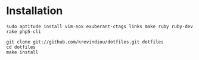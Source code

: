 Installation
============

    sudo aptitude install vim-nox exuberant-ctags links make ruby ruby-dev rake php5-cli

    git clone git://github.com/krevindiou/dotfiles.git dotfiles
    cd dotfiles
    make install
